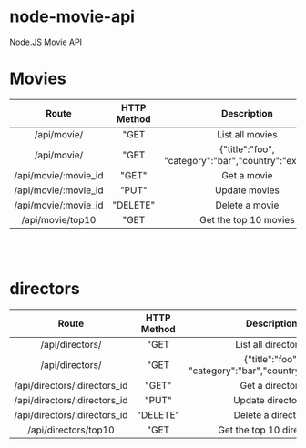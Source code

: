 # node-movie-api
Node.JS Movie API


# Movies


| Route         | HTTP Method   | Description  |
| :-------------: |:-------------:| :-----:|
| /api/movie/   | "GET          | List all movies |
| /api/movie/   | "GET          | {"title":"foo", "category":"bar","country":"example"} |
| /api/movie/:movie_id   | "GET"          | Get a movie |
| /api/movie/:movie_id   | "PUT"          | Update movies |
| /api/movie/:movie_id   | "DELETE"          | Delete a movie |
| /api/movie/top10   | "GET          | Get the top 10 movies |

<br>
<br>



# directors


| Route         | HTTP Method   | Description  |
| :-------------: |:-------------:| :-----:|
| /api/directors/   | "GET          | List all directorss |
| /api/directors/   | "GET          | {"title":"foo", "category":"bar","country":"example"} |
| /api/directors/:directors_id   | "GET"          | Get a directors |
| /api/directors/:directors_id   | "PUT"          | Update directorss |
| /api/directors/:directors_id   | "DELETE"          | Delete a directors |
| /api/directors/top10   | "GET          | Get the top 10 directorss |